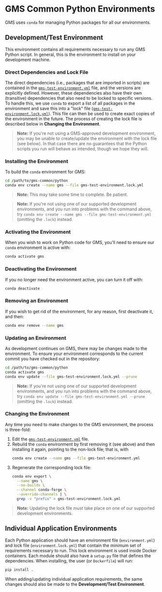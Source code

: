 # GMS Common Python Environments
GMS uses `conda` for managing Python packages for all our environments.

## Development/Test Environment
This environment contains all requirements necessary to run any GMS Python
script.  In general, this is the environment to install on your development
machine.

### Direct Dependencies and Lock File
The direct dependencies (i.e., packages that are imported in scripts) are
contained in the [`gms-test-environment.yml`](./gms-test-environment.yml) file,
and the versions are explicitly defined.  However, these dependencies also have
their own (transitive) dependencies that also need to be locked to specific
versions.  To handle this, we use `conda` to export a list of all packages in
the environment and save this into a "lock" file
([`gms-test-environment.lock.yml`](./gms-test-environment.lock.yml)).  This
file can then be used to create exact copies of the environment in the future.
The process of creating the lock file is described below in **Changing the
Environment**.

> **Note:**  If you're not using a GMS-approved development environment, you
> may be unable to create/update the environment with the lock file (see
> below).  In that case there are no guarantees that the Python scripts you run
> will behave as intended, though we hope they will.

### Installing the Environment
To build the `conda` environment for GMS:
```bash
cd /path/to/gms-common/python
conda env create --name gms --file gms-test-environment.lock.yml
```
> **Note:**  This may take some time to complete.  Be patient.

> **Note:**  If you're not using one of our supported development environments,
> and you run into problems with the command above, try `conda env create
> --name gms --file gms-test-environment.yml` (omitting the `.lock`) instead.

### Activating the Environment
When you wish to work on Python code for GMS, you'll need to ensure our `conda`
environment is active with:
```bash
conda activate gms
```

### Deactivating the Environment
If you no longer need the environment active, you can turn it off with:
```bash
conda deactivate
```

### Removing an Environment
If you wish to get rid of the environment, for any reason, first deactivate it,
and then:
```bash
conda env remove --name gms
```

### Updating an Environment
As development continues on GMS, there may be changes made to the environment.
To ensure your environment corresponds to the current commit you have checked
out in the repository:
```bash
cd /path/to/gms-common/python
conda activate gms
conda env update --file gms-test-environment.lock.yml --prune
```

> **Note:**  If you're not using one of our supported development environments,
> and you run into problems with the command above, try `conda env update
> --file gms-test-environment.yml --prune` (omitting the `.lock`) instead.

### Changing the Environment
Any time you need to make changes to the GMS environment, the process is
three-fold:
1. Edit the [`gms-test-environment.yml`](./gms-test-environment.yml) file.
2. Rebuild the `conda` environment by first removing it (see above) and then
   installing it again, pointing to the non-lock file; that is, with
   ```bash
   conda env create --name gms --file gms-test-environment.yml
   ```
3. Regenerate the corresponding lock file:
   ```bash
   conda env export \
     --name gms \
     --no-builds \
     --channel conda-forge \
     --override-channels | \
     grep -v "prefix" > gms-test-environment.lock.yml
   ```

> **Note:**  Updating the lock file *must* take place on one of our supported
> development environments.

## Individual Application Environments
Each Python application should have an environment file (`environment.yml`) and
lock file (`environment.lock.yml`) that contain the minimum set of
requirements necessary to run.  This lock environment is used inside Docker
containers.  Each module should also have a `setup.py` file that defines the
dependencies.  When installing, the user (or `Dockerfile`) will run:
```bash
pip install .
```
When adding/updating individual application requirements, the same changes
should also be made to the **Development/Test Environment**.

